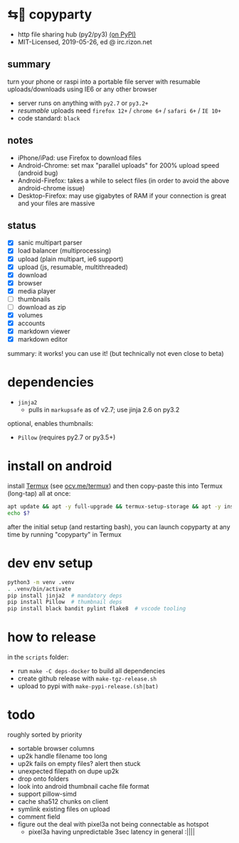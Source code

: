 # ⇆🎉 copyparty

* http file sharing hub (py2/py3) [(on PyPI)](https://pypi.org/project/copyparty/)
* MIT-Licensed, 2019-05-26, ed @ irc.rizon.net


## summary

turn your phone or raspi into a portable file server with resumable uploads/downloads using IE6 or any other browser

* server runs on anything with `py2.7` or `py3.2+`
* *resumable* uploads need `firefox 12+` / `chrome 6+` / `safari 6+` / `IE 10+`
* code standard: `black`


## notes

* iPhone/iPad: use Firefox to download files
* Android-Chrome: set max "parallel uploads" for 200% upload speed (android bug)
* Android-Firefox: takes a while to select files (in order to avoid the above android-chrome issue)
* Desktop-Firefox: may use gigabytes of RAM if your connection is great and your files are massive


## status

* [x] sanic multipart parser
* [x] load balancer (multiprocessing)
* [x] upload (plain multipart, ie6 support)
* [x] upload (js, resumable, multithreaded)
* [x] download
* [x] browser
* [x] media player
* [ ] thumbnails
* [ ] download as zip
* [x] volumes
* [x] accounts
* [x] markdown viewer
* [x] markdown editor

summary: it works! you can use it! (but technically not even close to beta)


# dependencies

* `jinja2`
  * pulls in `markupsafe` as of v2.7; use jinja 2.6 on py3.2

optional, enables thumbnails:
* `Pillow` (requires py2.7 or py3.5+)


# install on android

install [Termux](https://termux.com/) (see [ocv.me/termux](https://ocv.me/termux/)) and then copy-paste this into Termux (long-tap) all at once:
```sh
apt update && apt -y full-upgrade && termux-setup-storage && apt -y install curl && cd && curl -L https://github.com/9001/copyparty/raw/master/scripts/copyparty-android.sh > copyparty-android.sh && chmod 755 copyparty-android.sh && ./copyparty-android.sh -h
echo $?
```

after the initial setup (and restarting bash), you can launch copyparty at any time by running "copyparty" in Termux


# dev env setup

```sh
python3 -m venv .venv
. .venv/bin/activate
pip install jinja2  # mandatory deps
pip install Pillow  # thumbnail deps
pip install black bandit pylint flake8  # vscode tooling
```


# how to release

in the `scripts` folder:

* run `make -C deps-docker` to build all dependencies
* create github release with `make-tgz-release.sh`
* upload to pypi with `make-pypi-release.(sh|bat)`


# todo

roughly sorted by priority

* sortable browser columns
* up2k handle filename too long
* up2k fails on empty files? alert then stuck
* unexpected filepath on dupe up2k
* drop onto folders
* look into android thumbnail cache file format
* support pillow-simd
* cache sha512 chunks on client
* symlink existing files on upload
* comment field
* figure out the deal with pixel3a not being connectable as hotspot
  * pixel3a having unpredictable 3sec latency in general :||||
